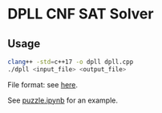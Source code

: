 # DPLL CNF SAT Solver

## Usage

```bash
clang++ -std=c++17 -o dpll dpll.cpp
./dpll <input_file> <output_file> 
```

File format: see [here](https://www.cs.rice.edu/~vardi/comp409/satformat.pdf).

See [puzzle.ipynb](puzzle.ipynb) for an example.